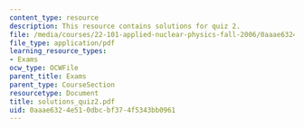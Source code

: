 ```yaml
---
content_type: resource
description: This resource contains solutions for quiz 2.
file: /media/courses/22-101-applied-nuclear-physics-fall-2006/0aaae6324e510dbcbf374f5343bb0961_solutions_quiz2.pdf
file_type: application/pdf
learning_resource_types:
- Exams
ocw_type: OCWFile
parent_title: Exams
parent_type: CourseSection
resourcetype: Document
title: solutions_quiz2.pdf
uid: 0aaae632-4e51-0dbc-bf37-4f5343bb0961
---
```

